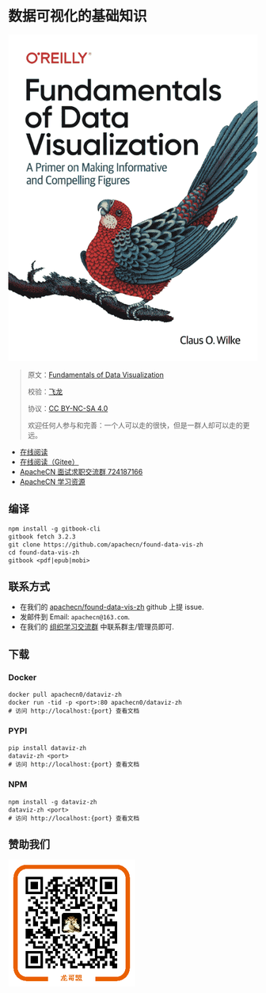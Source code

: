 # 数据可视化的基础知识

![](cover.jpg)

> 原文：[Fundamentals of Data Visualization](https://serialmentor.com/dataviz/)
> 
> 校验：[飞龙](https://github.com/wizardforcel)
> 
> 协议：[CC BY-NC-SA 4.0](http://creativecommons.org/licenses/by-nc-sa/4.0/)
> 
> 欢迎任何人参与和完善：一个人可以走的很快，但是一群人却可以走的更远。

* [在线阅读](https://dataviz.apachecn.org)
* [在线阅读（Gitee）](https://apachecn.gitee.io/dataviz-zh/)
* [ApacheCN 面试求职交流群 724187166](https://jq.qq.com/?_wv=1027&k=54ujcL3)
* [ApacheCN 学习资源](http://www.apachecn.org/)

## 编译

```
npm install -g gitbook-cli
gitbook fetch 3.2.3
git clone https://github.com/apachecn/found-data-vis-zh
cd found-data-vis-zh
gitbook <pdf|epub|mobi>
```

## 联系方式

*   在我们的 [apachecn/found-data-vis-zh](https://github.com/apachecn/found-data-vis-zh) github 上提 issue.
*   发邮件到 Email: `apachecn@163.com`.
*   在我们的 [组织学习交流群](http://www.apachecn.org/organization/348.html) 中联系群主/管理员即可.

## 下载

### Docker

```
docker pull apachecn0/dataviz-zh
docker run -tid -p <port>:80 apachecn0/dataviz-zh
# 访问 http://localhost:{port} 查看文档
```

### PYPI

```
pip install dataviz-zh
dataviz-zh <port>
# 访问 http://localhost:{port} 查看文档
```

### NPM

```
npm install -g dataviz-zh
dataviz-zh <port>
# 访问 http://localhost:{port} 查看文档
```

## 赞助我们

![](docs/img/qr_alipay.png)

